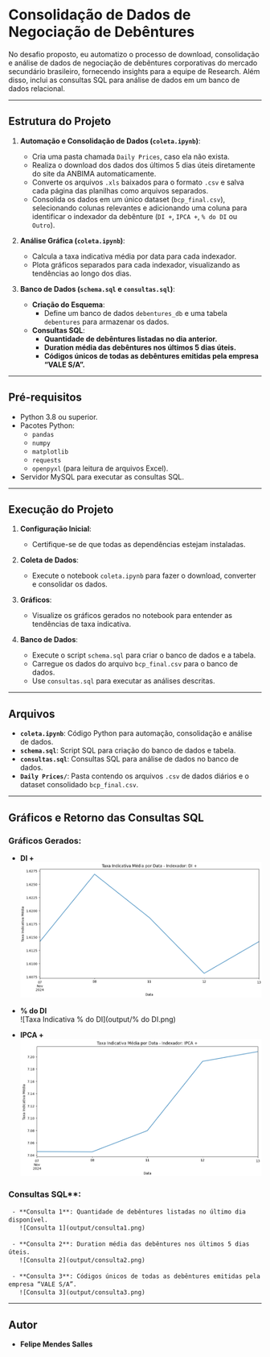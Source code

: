 
# Consolidação de Dados de Negociação de Debêntures

No desafio proposto, eu automatizo o processo de download, consolidação e análise de dados de negociação de debêntures corporativas do mercado secundário brasileiro, fornecendo insights para a equipe de Research. Além disso, inclui as consultas SQL para análise de dados em um banco de dados relacional.

---

## Estrutura do Projeto

1. **Automação e Consolidação de Dados (`coleta.ipynb`)**:
   - Cria uma pasta chamada `Daily Prices`, caso ela não exista.
   - Realiza o download dos dados dos últimos 5 dias úteis diretamente do site da ANBIMA automaticamente.
   - Converte os arquivos `.xls` baixados para o formato `.csv` e salva cada página das planilhas como arquivos separados.
   - Consolida os dados em um único dataset (`bcp_final.csv`), selecionando colunas relevantes e adicionando uma coluna para identificar o indexador da debênture (`DI +`, `IPCA +`, `% do DI` ou `Outro`).

2. **Análise Gráfica (`coleta.ipynb`)**:
   - Calcula a taxa indicativa média por data para cada indexador.
   - Plota gráficos separados para cada indexador, visualizando as tendências ao longo dos dias.

3. **Banco de Dados (`schema.sql` e `consultas.sql`)**:
   - **Criação do Esquema**:
     - Define um banco de dados `debentures_db` e uma tabela `debentures` para armazenar os dados.
   - **Consultas SQL**:
     - **Quantidade de debêntures listadas no dia anterior.**
     - **Duration média das debêntures nos últimos 5 dias úteis.**
     - **Códigos únicos de todas as debêntures emitidas pela empresa “VALE S/A”.**

---

## Pré-requisitos

- Python 3.8 ou superior.
- Pacotes Python:
  - `pandas`
  - `numpy`
  - `matplotlib`
  - `requests`
  - `openpyxl` (para leitura de arquivos Excel).
- Servidor MySQL para executar as consultas SQL.

---

## Execução do Projeto

1. **Configuração Inicial**:
   - Certifique-se de que todas as dependências estejam instaladas.

2. **Coleta de Dados**:
   - Execute o notebook `coleta.ipynb` para fazer o download, converter e consolidar os dados.

3. **Gráficos**:
   - Visualize os gráficos gerados no notebook para entender as tendências de taxa indicativa.

4. **Banco de Dados**:
   - Execute o script `schema.sql` para criar o banco de dados e a tabela.
   - Carregue os dados do arquivo `bcp_final.csv` para o banco de dados.
   - Use `consultas.sql` para executar as análises descritas.

---

## Arquivos

- **`coleta.ipynb`**: Código Python para automação, consolidação e análise de dados.
- **`schema.sql`**: Script SQL para criação do banco de dados e tabela.
- **`consultas.sql`**: Consultas SQL para análise de dados no banco de dados.
- **`Daily Prices/`**: Pasta contendo os arquivos `.csv` de dados diários e o dataset consolidado `bcp_final.csv`.

---

## Gráficos e Retorno das Consultas SQL

   ### Gráficos Gerados:
   - **DI +**  
     ![Taxa Indicativa DI +](output/DI+.png)

   - **% do DI**  
     ![Taxa Indicativa % do DI](output/% do DI.png)

   - **IPCA +**  
     ![Taxa Indicativa IPCA +](output/IPCA+.png)

   ### Consultas SQL**:
     - **Consulta 1**: Quantidade de debêntures listadas no último dia disponível.  
       ![Consulta 1](output/consulta1.png)

     - **Consulta 2**: Duration média das debêntures nos últimos 5 dias úteis.  
       ![Consulta 2](output/consulta2.png)

     - **Consulta 3**: Códigos únicos de todas as debêntures emitidas pela empresa “VALE S/A”.  
       ![Consulta 3](output/consulta3.png)

---

## Autor

- **Felipe Mendes Salles**